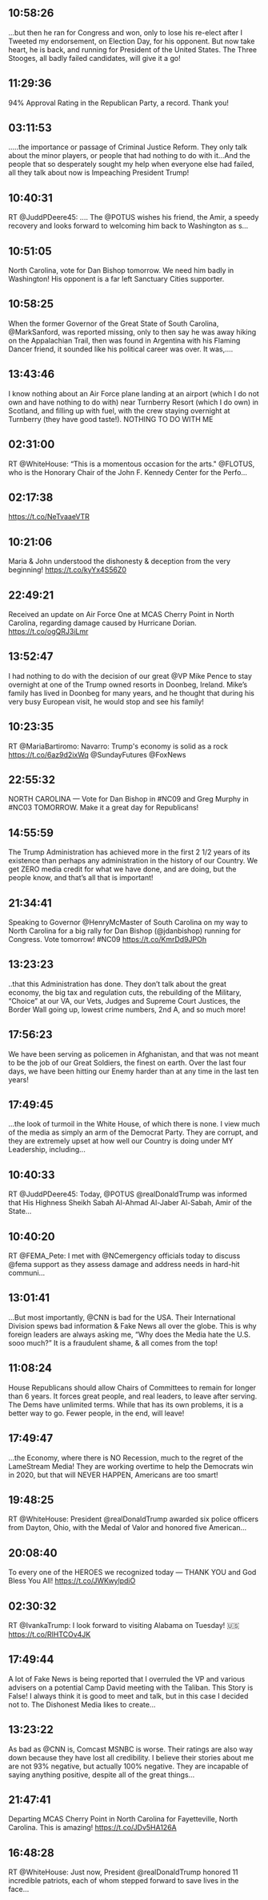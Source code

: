 ## 10:58:26
...but then he ran for Congress and won, only to lose his re-elect after I Tweeted my endorsement, on Election Day, for his opponent. But now take heart, he is back, and running for President of the United States. The Three Stooges, all badly failed candidates, will give it a go!
## 11:29:36
94% Approval Rating in the Republican Party, a record. Thank you!
## 03:11:53
.....the importance or passage of Criminal Justice Reform. They only talk about the minor players, or people that had nothing to do with it...And the people that so desperately sought my help when everyone else had failed, all they talk about now is Impeaching President Trump!
## 10:40:31
RT @JuddPDeere45: .... The @POTUS wishes his friend, the Amir, a speedy recovery and looks forward to welcoming him back to Washington as s…
## 10:51:05
North Carolina, vote for Dan Bishop tomorrow. We need him badly in Washington! His opponent is a far left Sanctuary Cities supporter.
## 10:58:25
When the former Governor of the Great State of South Carolina, @MarkSanford, was reported missing, only to then say he was away hiking on the Appalachian Trail, then was found in Argentina with his Flaming Dancer friend, it sounded like his political career was over. It was,....
## 13:43:46
I know nothing about an Air Force plane landing at an airport (which I do not own and have nothing to do with) near Turnberry Resort (which I do own) in Scotland, and filling up with fuel, with the crew staying overnight at Turnberry (they have good taste!). NOTHING TO DO WITH ME
## 02:31:00
RT @WhiteHouse: “This is a momentous occasion for the arts." @FLOTUS, who is the Honorary Chair of the John F. Kennedy Center for the Perfo…
## 02:17:38
https://t.co/NeTvaaeVTR
## 10:21:06
Maria &amp; John understood the dishonesty &amp; deception from the very beginning! https://t.co/kyYx4S56Z0
## 22:49:21
Received an update on Air Force One at MCAS Cherry Point in North Carolina, regarding damage caused by Hurricane Dorian. https://t.co/ogQRJ3iLmr
## 13:52:47
I had nothing to do with the decision of our great @VP Mike Pence to stay overnight at one of the Trump owned resorts in Doonbeg, Ireland. Mike’s family has lived in Doonbeg for many years, and he thought that during his very busy European visit, he would stop and see his family!
## 10:23:35
RT @MariaBartiromo: Navarro: Trump's economy is solid as a rock https://t.co/6az9d2ixWq  @SundayFutures @FoxNews
## 22:55:32
NORTH CAROLINA — Vote for Dan Bishop in #NC09 and Greg Murphy in #NC03 TOMORROW. Make it a great day for Republicans!
## 14:55:59
The Trump Administration has achieved more in the first 2 1/2 years of its existence than perhaps any administration in the history of our Country. We get ZERO media credit for what we have done, and are doing, but the people know, and that’s all that is important!
## 21:34:41
Speaking to Governor @HenryMcMaster of South Carolina on my way to North Carolina for a big rally for Dan Bishop (@jdanbishop) running for Congress. Vote tomorrow! #NC09 https://t.co/KmrDd9JPOh
## 13:23:23
..that this Administration has done. They don’t talk about the great economy, the big tax and regulation cuts, the rebuilding of the Military, “Choice” at our VA, our Vets, Judges and Supreme Court Justices, the Border Wall going up, lowest crime numbers, 2nd A, and so much more!
## 17:56:23
We have been serving as policemen in Afghanistan, and that was not meant to be the job of our Great Soldiers, the finest on earth. Over the last four days, we have been hitting our Enemy harder than at any time in the last ten years!
## 17:49:45
...the look of turmoil in the White House, of which there is none. I view much of the media as simply an arm of the Democrat Party. They are corrupt, and they are extremely upset at how well our Country is doing under MY Leadership, including...
## 10:40:33
RT @JuddPDeere45: Today, @POTUS @realDonaldTrump was informed that His Highness Sheikh Sabah Al-Ahmad Al-Jaber Al-Sabah, Amir of the State…
## 10:40:20
RT @FEMA_Pete: I met with @NCemergency officials today to discuss @fema support as they assess damage and address needs in hard-hit communi…
## 13:01:41
...But most importantly, @CNN is bad for the USA. Their International Division spews bad information &amp; Fake News all over the globe. This is why foreign leaders are always asking me, “Why does the Media hate the U.S. sooo much?” It is a fraudulent shame, &amp; all comes from the top!
## 11:08:24
House Republicans should allow Chairs of Committees to remain for longer than 6 years. It forces great people, and real leaders, to leave after serving. The Dems have unlimited terms. While that has its own problems, it is a better way to go. Fewer people, in the end, will leave!
## 17:49:47
...the Economy, where there is NO Recession, much to the regret of the LameStream Media! They are working overtime to help the Democrats win in 2020, but that will NEVER HAPPEN, Americans are too smart!
## 19:48:25
RT @WhiteHouse: President @realDonaldTrump awarded six police officers from Dayton, Ohio, with the Medal of Valor and honored five American…
## 20:08:40
To every one of the HEROES we recognized today — THANK YOU and God Bless You All! https://t.co/JWKwylpdiO
## 02:30:32
RT @IvankaTrump: I look forward to visiting Alabama on Tuesday! 🇺🇸 https://t.co/RlHTCOv4JK
## 17:49:44
A lot of Fake News is being reported that I overruled the VP and various advisers on a potential Camp David meeting with the Taliban. This Story is False! I always think it is good to meet and talk, but in this case I decided not to. The Dishonest Media likes to create...
## 13:23:22
As bad as @CNN is, Comcast MSNBC is worse. Their ratings are also way down because they have lost all credibility. I believe their stories about me are not 93% negative, but actually 100% negative. They are incapable of saying anything positive, despite all of the great things...
## 21:47:41
Departing MCAS Cherry Point in North Carolina for Fayetteville, North Carolina. This is amazing! https://t.co/JDv5HA126A
## 16:48:28
RT @WhiteHouse: Just now, President @realDonaldTrump honored 11 incredible patriots, each of whom stepped forward to save lives in the face…
